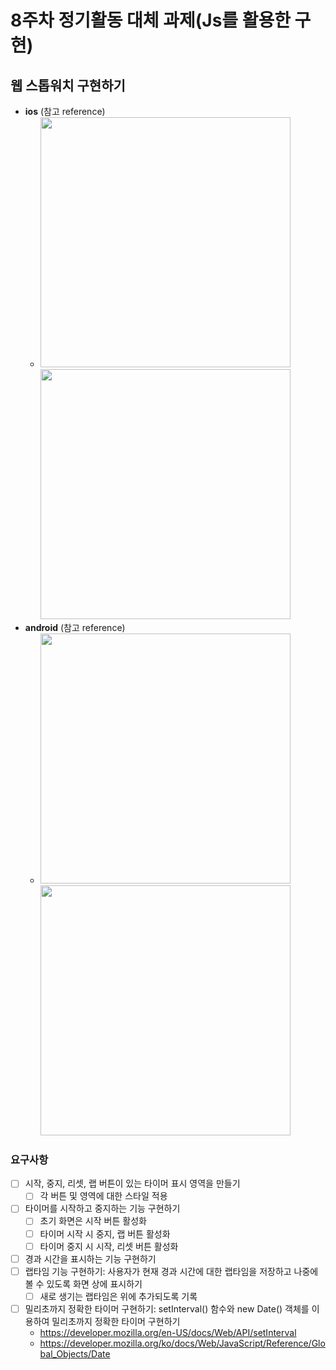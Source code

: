 # 8주차 정기활동 대체 과제(Js를 활용한 구현)

## 웹 스톱워치 구현하기

- **ios** (참고 reference)
  - <img src="https://user-images.githubusercontent.com/106325839/235596078-0dafce73-db94-45ef-8308-96a30c21d107.png" height = "400px"> <img src="https://user-images.githubusercontent.com/106325839/235596562-a249f0c8-9d7c-401c-b1f3-1c386cbf24b8.png" height = "400px">
- **android** (참고 reference)
  - <img src="https://user-images.githubusercontent.com/106325839/235596713-1260b4ba-b6f3-4eec-af8c-7e31c0d6c052.jpeg" height="400px"> <img src="https://user-images.githubusercontent.com/106325839/235596690-cc2de5d6-db42-483f-8cc6-388236e2776d.jpeg" height="400px">
### 요구사항
- [ ] 시작, 중지, 리셋, 랩 버튼이 있는 타이머 표시 영역을 만들기
  - [ ] 각 버튼 및 영역에 대한 스타일 적용
- [ ] 타이머를 시작하고 중지하는 기능 구현하기
  - [ ] 초기 화면은 시작 버튼 활성화
  - [ ] 타이머 시작 시 중지, 랩 버튼 활성화
  - [ ] 타이머 중지 시 시작, 리셋 버튼 활성화
- [ ] 경과 시간을 표시하는 기능 구현하기 
- [ ] 랩타임 기능 구현하기: 사용자가 현재 경과 시간에 대한 랩타임을 저장하고 나중에 볼 수 있도록 화면 상에 표시하기
  - [ ] 새로 생기는 랩타임은 위에 추가되도록 기록
- [ ] 밀리초까지 정확한 타이머 구현하기: setInterval() 함수와 new Date() 객체를 이용하여 밀리초까지 정확한 타이머 구현하기
  - https://developer.mozilla.org/en-US/docs/Web/API/setInterval
  - https://developer.mozilla.org/ko/docs/Web/JavaScript/Reference/Global_Objects/Date
